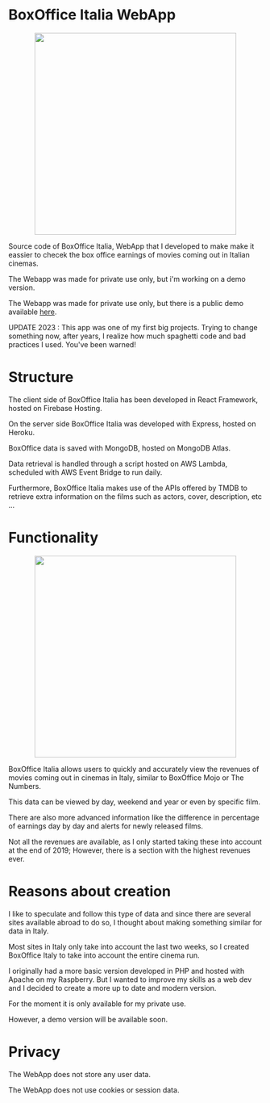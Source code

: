 # BoxOffice Italia WebApp
<p align="center">
  <img height="400" src="https://i.imgur.com/V4BOjFa.jpg" />
</p>

Source code of BoxOffice Italia, WebApp that I developed to make make it eassier to checek the box office earnings of movies coming out in Italian cinemas.

The Webapp was made for private use only, but i'm working on a demo version.

The Webapp was made for private use only, but there is a public demo available [here](https://boxoffice-demo-37179.web.app/).

UPDATE 2023 : This app was one of my first big projects. Trying to change something now, after years, I realize how much spaghetti code and bad practices I used. You've been warned! 
# Structure
The client side of BoxOffice Italia has been developed in React Framework, hosted on Firebase Hosting.

On the server side BoxOffice Italia was developed with Express, hosted on Heroku.

BoxOffice data is saved with MongoDB, hosted on MongoDB Atlas.

Data retrieval is handled through a script hosted on AWS Lambda, scheduled with AWS Event Bridge to run daily.

Furthermore, BoxOffice Italia makes use of the APIs offered by TMDB to retrieve extra information on the films such as actors, cover, description, etc ...

# Functionality
<p align = "center">
  <img height = "400" src = "https://i.imgur.com/DEnJkwK.jpg" />
</p>

BoxOffice Italia allows users to quickly and accurately view the revenues of movies coming out in cinemas in Italy, similar to BoxOffice Mojo or The Numbers.

This data can be viewed by day, weekend and year or even by specific film.

There are also more advanced information like the difference in percentage of earnings day by day and alerts for newly released films.

Not all the revenues are available, as I only started taking these into account at the end of 2019; However, there is a section with the highest revenues ever.

# Reasons about creation
I like to speculate and follow this type of data and since there are several sites available abroad to do so, I thought about making something similar for data in Italy.

Most sites in Italy only take into account the last two weeks, so I created BoxOffice Italy to take into account the entire cinema run.

I originally had a more basic version developed in PHP and hosted with Apache on my Raspberry. But I wanted to improve my skills as a web dev and I decided to create a more up to date and modern version.

For the moment it is only available for my private use.

However, a demo version will be available soon.

# Privacy
The WebApp does not store any user data.

The WebApp does not use cookies or session data.
